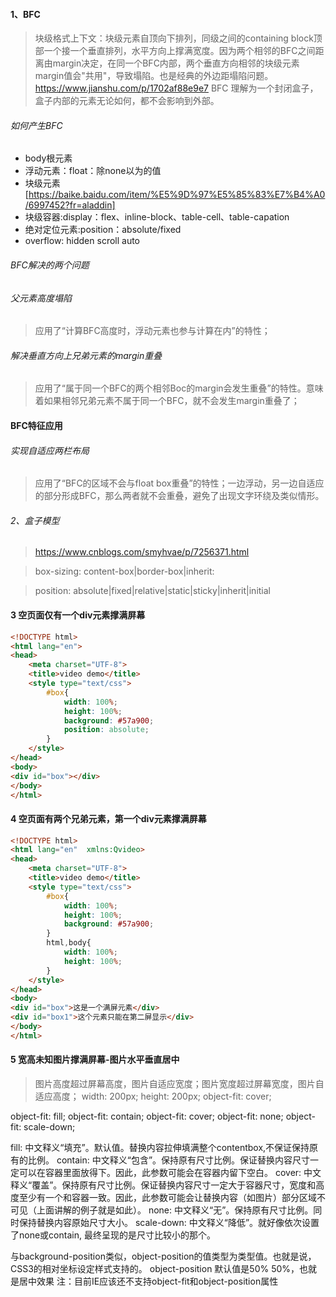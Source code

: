 
#### 1、BFC
>块级格式上下文：块级元素自顶向下排列，同级之间的containing block顶部一个接一个垂直排列，水平方向上撑满宽度。因为两个相邻的BFC之间距离由margin决定，在同一个BFC内部，两个垂直方向相邻的块级元素margin值会"共用"，导致塌陷。也是经典的外边距塌陷问题。
https://www.jianshu.com/p/1702af88e9e7
>BFC 理解为一个封闭盒子，盒子内部的元素无论如何，都不会影响到外部。

###### 如何产生BFC
- body根元素
- 浮动元素：float：除none以为的值
- 块级元素[https://baike.baidu.com/item/%E5%9D%97%E5%85%83%E7%B4%A0/6997452?fr=aladdin]
- 块级容器:display：flex、inline-block、table-cell、table-capation
- 绝对定位元素:position：absolute/fixed
- overflow: hidden scroll auto

###### BFC解决的两个问题
###### 父元素高度塌陷
>应用了“计算BFC高度时，浮动元素也参与计算在内”的特性；
###### 解决垂直方向上兄弟元素的margin重叠
>应用了“属于同一个BFC的两个相邻Boc的margin会发生重叠”的特性。意味着如果相邻兄弟元素不属于同一个BFC，就不会发生margin重叠了；

#### BFC特征应用
###### 实现自适应两栏布局
>应用了“BFC的区域不会与float box重叠”的特性；一边浮动，另一边自适应的部分形成BFC，那么两者就不会重叠，避免了出现文字环绕及类似情形。

###### 2、盒子模型
>https://www.cnblogs.com/smyhvae/p/7256371.html

>box-sizing: content-box|border-box|inherit:

>position: absolute|fixed|relative|static|sticky|inherit|initial

#### 3 空页面仅有一个div元素撑满屏幕
```html
<!DOCTYPE html>
<html lang="en">
<head>
    <meta charset="UTF-8">
    <title>video demo</title>
    <style type="text/css">
        #box{
            width: 100%;
            height: 100%;
            background: #57a900;
            position: absolute;
        }
    </style>
</head>
<body>
<div id="box"></div>
</body>
</html>
```
#### 4 空页面有两个兄弟元素，第一个div元素撑满屏幕
```html
<!DOCTYPE html>
<html lang="en"  xmlns:Qvideo>
<head>
    <meta charset="UTF-8">
    <title>video demo</title>
    <style type="text/css">
        #box{
            width: 100%;
            height: 100%;
            background: #57a900;
        }
        html,body{
            width: 100%;
            height: 100%;
        }
    </style>
</head>
<body>
<div id="box">这是一个满屏元素</div>
<div id="box1">这个元素只能在第二屏显示</div>
</body>
</html>
```

#### 5 宽高未知图片撑满屏幕-图片水平垂直居中
>图片高度超过屏幕高度，图片自适应宽度；图片宽度超过屏幕宽度，图片自适应高度；
width: 200px;
height: 200px;
object-fit: cover;

object-fit: fill; 
object-fit: contain; 
object-fit: cover; 
object-fit: none; 
object-fit: scale-down; 

fill: 中文释义“填充”。默认值。替换内容拉伸填满整个contentbox,不保证保持原有的比例。
contain: 中文释义“包含”。保持原有尺寸比例。保证替换内容尺寸一定可以在容器里面放得下。因此，此参数可能会在容器内留下空白。
cover: 中文释义“覆盖”。保持原有尺寸比例。保证替换内容尺寸一定大于容器尺寸，宽度和高度至少有一个和容器一致。因此，此参数可能会让替换内容（如图片）部分区域不可见（上面讲解的例子就是如此）。
none: 中文释义“无”。保持原有尺寸比例。同时保持替换内容原始尺寸大小。
scale-down: 中文释义“降低”。就好像依次设置了none或contain, 最终呈现的是尺寸比较小的那个。

与background-position类似，object-position的值类型为<position>类型值。也就是说，CSS3的相对坐标设定样式支持的。
object-position 默认值是50% 50%，也就是居中效果
注：目前IE应该还不支持object-fit和object-position属性